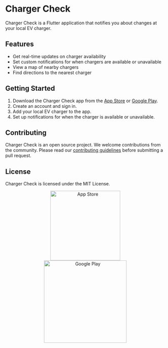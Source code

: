 
# Charger Check

Charger Check is a Flutter application that notifies you about changes at your local EV charger.

## Features

* Get real-time updates on charger availability
* Set custom notifications for when chargers are available or unavailable
* View a map of nearby chargers
* Find directions to the nearest charger

## Getting Started

1. Download the Charger Check app from the [App Store](https://apps.apple.com/us/app/charger-check/id1234567890) or [Google Play](https://play.google.com/store/apps/details?id=com.example.chargercheck).
2. Create an account and sign in.
3. Add your local EV charger to the app.
4. Set up notifications for when the charger is available or unavailable.

## Contributing

Charger Check is an open source project. We welcome contributions from the community. Please read our [contributing guidelines](https://github.com/your-username/charger-check/blob/main/CONTRIBUTING.md) before submitting a pull request.

## License

Charger Check is licensed under the MIT License.

<div style="text-align: center;">
  <img src="https://developer.apple.com/app-store/marketing/guidelines/images/badge-download-on-the-app-store.svg" alt="App Store" width="220">
  <br>
  <img src="https://play.google.com/intl/en_us/badges/static/images/badges/en_badge_web_generic.png" alt="Google Play" width="260" >
</div>

